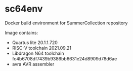 # sc64env


Docker build environment for SummerCollection repository

Image contains:
- Quartus lite 20.1.1.720
- RISC-V toolchain 2021.09.21
- Libdragon N64 toolchain fc4b6708df7439b9386bb6631e24d8909d78d6ae
- avra AVR assembler
